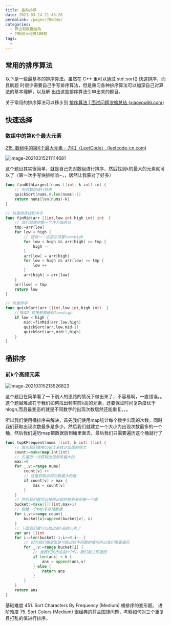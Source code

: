 ```yaml
---
title: 各种排序
date: 2021-03-24 21:46:28
permalink: /pages/700d4e/
categories:
  - 算法和数据结构
  - CMU硕士经典100题
tags:
  - 
---
```

## 常用的排序算法

以下是一些最基本的排序算法。虽然在 C++ 里可以通过 std::sort() 快速排序，而且刷题 时很少需要自己手写排序算法，但是熟习各种排序算法可以加深自己对算法的基本理解，以及解 出由这些排序算法引申出来的题目。

关于常用的排序算法可以移步到 [排序算法 | 面试问题浓缩总结 (xiaoyou66.com)](http://interview.xiaoyou66.com/pages/817a23/)

## 快速选择

### 数组中的第K个最大元素

[215. 数组中的第K个最大元素 - 力扣（LeetCode） (leetcode-cn.com)](https://leetcode-cn.com/problems/kth-largest-element-in-an-array/)

![image-20210315211114681](https://img.xiaoyou66.com/2021/03/24/05c7af9c55728.png)

这个题目其实很简单，就是自己先对数组进行排序，然后找到k的最大的元素就可以了（第一次手写快排哈哈~，，居然让我蒙对了好多）

```go
func findKthLargest(nums []int, k int) int {
	// 先对数组进行排序
	quickSort(nums,0,len(nums)-1)
	return nums[len(nums)-k]
}

// 快速排序找到中点
func finMid(arr []int,low int,high int) int  {
	// 我们就使用第一个作为临时点
	tmp:=arr[low]
	for low < high {
		// 错误一：这里必须要low<high
		for low < high && arr[high] >= tmp {
			high --
		}
		arr[low] = arr[high]
		for low < high && arr[low] <= tmp {
			low ++
		}
		arr[high] = arr[low]
	}
	arr[low] = tmp
	return low
}

// 快速排序
func quickSort(arr []int,low int,high int)  {
	//错误2 这里是要确保low<high
	if low < high {
		mid:=finMid(arr,low,high)
		quickSort(arr,low,mid-1)
		quickSort(arr,mid+1,high)
	}
}
```

## 桶排序

### 前k个高频元素

![image-20210315213526823](https://img.xiaoyou66.com/2021/03/24/05c7af9c55728.png)

这个题目在简单看了一下别人的思路的情况下做出来了，不容易啊，一直错误。。这个题目难点在于我们如何找出频率前k高的元素，还要保证时间复杂度优于nlogn,而且最变态的就是不同数字的出现次数居然还能重复。。。

所以我们使用桶排序来解决，首先我们使用map统计每个数字出现的次数，同时我们获取出现次数最多是多少。然后我们就建立一个大小为出现次数最多的一个桶，然后我们遍历map把数据放到桶里面去，最后我们只需要遍历这个桶就行了

```go
func topKFrequent(nums []int, k int) []int {
	// 首先我们使用count来统计出现的频次
	count:=make(map[int]int)
	// 先遍历一次获取出现频率最大的
	max:=0
	for _,v:=range nums{
		count[v] ++
		// 这里获取出现次数最大的值
		if count[v] > max {
			max = count[v]
		}
	}
	// 然后我们就可以按照出现的频率来创建一个桶
	bucket:=make([][]int,max+1)
	// 创建一个map来存储数据
	for i,v:=range count{
		bucket[v]=append(bucket[v], i)
	}
	// 下面我们就可以找出前n高的元素了
	var ans []int
	for i:=len(bucket)-1;i>=0;i-- {
		// 因为我们桶里面是可能出现不同数的情况所以我们需要遍历
		for _,v:=range bucket[i] {
			// 当我们找出这前n个时，我们就立即返回
			if len(ans) < k {
				ans = append(ans,v)
			} else {
				return ans
			}
		}
	}
	return ans
}
```

基础难度 451. Sort Characters By Frequency (Medium) 桶排序的变形题。 进阶难度 75. Sort Colors (Medium) 很经典的荷兰国旗问题，考察如何对三个重复且打乱的值进行排序。
